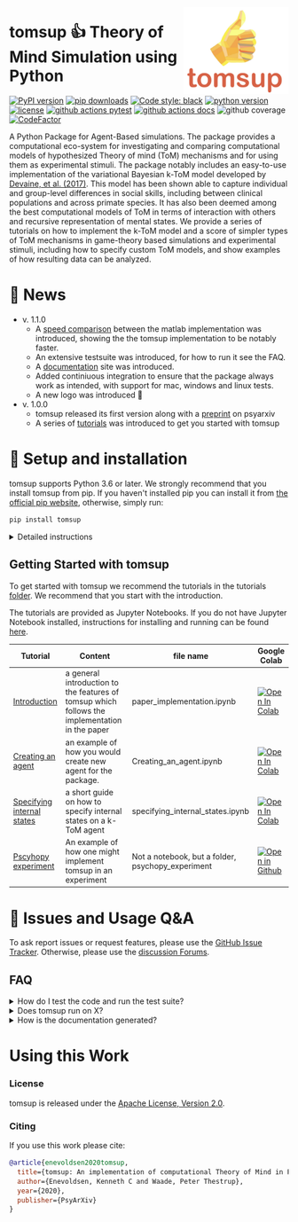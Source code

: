 <a href="https://github.com/KennethEnevoldsen/tomsup"><img src="img/icon.png" width="190" align="right" /></a>

# tomsup 👍 Theory of Mind Simulation using Python 

[![PyPI version](https://badge.fury.io/py/tomsup.svg)](https://pypi.org/project/tomsup/)
[![pip downloads](https://img.shields.io/pypi/dm/tomsup.svg)](https://pypi.org/project/tomsup/)
[![Code style: black](https://img.shields.io/badge/Code%20Style-Black-black)](https://black.readthedocs.io/en/stable/the_black_code_style/current_style.html)
[![python version](https://img.shields.io/badge/Python-%3E=3.6-blue)](https://github.com/KennethEnevoldsen/tomsup)
[![license](https://img.shields.io/github/license/KennethEnevoldsen/tomsup.svg?color=blue)](https://github.com/KennethEnevoldsen/tomsup/blob/master/LICENSE)
[![github actions pytest](https://github.com/KennethEnevoldsen/tomsup/actions/workflows/pytest-cov-comment.yml/badge.svg)](https://github.com/KennethEnevoldsen/tomsup/actions)
[![github actions docs](https://github.com/KennethEnevoldsen/tomsup/actions/workflows/documentation.yml/badge.svg)](https://KennethEnevoldsen.github.io/tomsup/)
![github coverage](https://img.shields.io/endpoint?url=https://gist.githubusercontent.com/KennethEnevoldsen/ba4cb2310c5b370dc2c49d0be0a7e3ec/raw/badge-tomsup-pytest-coverage.json)
[![CodeFactor](https://www.codefactor.io/repository/github/KennethEnevoldsen/tomsup/badge)](https://www.codefactor.io/repository/github/KennethEnevoldsen/tomsupy)


A Python Package for Agent-Based simulations. The package provides a computational eco-system for investigating and comparing computational models of hypothesized Theory of mind (ToM) mechanisms and for using them as experimental stimuli. The package notably includes an easy-to-use implementation of the variational Bayesian k-ToM model developed by [Devaine, et al. (2017)](http://dx.plos.org/10.1371/journal.pcbi.1005833). This model has been shown able to capture individual and group-level differences in social skills, including between clinical populations and across primate species. It has also been deemed among the best computational models of ToM in terms of interaction with others and recursive representation of mental states. We provide a series of tutorials on how to implement the k-ToM model and a score of simpler types of ToM mechanisms in game-theory based simulations and experimental stimuli, including how to specify custom ToM models, and show examples of how resulting data can be analyzed.

# 📰 News

- v. 1.1.0
  - A [speed comparison](missing) between the matlab implementation was introduced, showing the the tomsup implementation to be notably faster.
  - An extensive testsuite was introduced, for how to run it see the FAQ.
  - A [documentation](https://KennethEnevoldsen.github.io/tomsup/) site was introduced.
  - Added continiuous integration to ensure that the package always work as intended, with support for mac, windows and linux tests.
  - A new logo was introduced 🌟
- v. 1.0.0
  - tomsup released its first version along with a [preprint](https://psyarxiv.com/zcgkv/) on psyarxiv
  - A series of [tutorials](https://KennethEnevoldsen.github.io/tomsup/using-tomsup) was introduced to get you started with tomsup

# 🔧 Setup and installation

tomsup supports Python 3.6 or later. We strongly recommend that you install tomsup from pip. If you haven't installed pip you can install it from [the official pip website](https://pip.pypa.io/en/stable/installing/), otherwise, simply run:

```bash
pip install tomsup 
```

<details>
  <summary>Detailed instructions</summary>

  You can also install it directly from github by simply running:
  ```bash
  pip install git+https://github.com/KennethEnevoldsen/tomsup.git
  ```

  or more explicitly:
  ```bash
  git clone https://github.com/KennethEnevoldsen/tomsup.git
  cd tomsup
  pip3 install -e .
  ```


</details>


## Getting Started with tomsup
To get started with tomsup we recommend the tutorials in the tutorials [folder](https://github.com/KennethEnevoldsen/tomsup/tree/master/tutorials). We recommend that you start with the introduction.

The tutorials are provided as Jupyter Notebooks. If you do not have Jupyter Notebook installed, instructions for installing and running can be found [here]( http://jupyter.org/install). 


| Tutorial                                                                                                                         | Content                                                                                        | file name                                         | Google Colab                                                                                                                                                                                           |
| -------------------------------------------------------------------------------------------------------------------------------- | ---------------------------------------------------------------------------------------------- | ------------------------------------------------- | ------------------------------------------------------------------------------------------------------------------------------------------------------------------------------------------------------ |
| [Introduction](https://github.com/KennethEnevoldsen/tomsup/blob/master/tutorials/paper_implementation.ipynb)                     | a general introduction to the features of tomsup which follows the implementation in the paper | paper_implementation.ipynb                        | [![Open In Colab](https://colab.research.google.com/assets/colab-badge.svg)](https://colab.research.google.com/github/KennethEnevoldsen/tomsup/blob/master/tutorials/paper_implementation.ipynb)       |
| [Creating an agent](https://github.com/KennethEnevoldsen/tomsup/blob/master/tutorials/Creating_an_agent.ipynb)                   | an example of how you would create new agent for the package.                                  | Creating_an_agent.ipynb                           | [![Open In Colab](https://colab.research.google.com/assets/colab-badge.svg)](https://colab.research.google.com/github/KennethEnevoldsen/tomsup/blob/master/tutorials/Creating_an_agent.ipynb)          |
| [Specifying internal states](https://github.com/KennethEnevoldsen/tomsup/blob/master/tutorials/specifying_internal_states.ipynb) | a short guide on how to specify internal states on a k-ToM agent                               | specifying_internal_states.ipynb                  | [![Open In Colab](https://colab.research.google.com/assets/colab-badge.svg)](https://colab.research.google.com/github/KennethEnevoldsen/tomsup/blob/master/tutorials/specifying_internal_states.ipynb) |
| [Pscyhopy experiment](https://github.com/KennethEnevoldsen/tomsup/tree/master/tutorials/psychopy_experiment)                     | An example of how one might implement tomsup in an experiment                                  | Not a notebook, but a folder, psychopy_experiment | [![Open in Github](https://img.shields.io/badge/%20-Open%20in%20GitHub-black?style=plastic&logo=github)](https://github.com/KennethEnevoldsen/tomsup/tree/master/tutorials/psychopy_experiment)        |


# 🤔 Issues and Usage Q&A

To ask report issues or request features, please use the [GitHub Issue Tracker](https://github.com/KennethEnevoldsen/tomsup/issues). Otherwise, please use the [discussion Forums](https://github.com/KennethEnevoldsen/tomsup/discussions).

## FAQ

<details>
  <summary>How do I test the code and run the test suite?</summary>


tomsup comes with an extensive test suite. In order to run the tests, you'll usually want to clone the repository and build tomsup from the source. This will also install the required development dependencies and test utilities defined in the requirements.txt.


```
pip install -r requirements.txt
pip install pytest

python -m pytest
```

which will run all the test in the `tomsup/tests` folder.

Specific tests can be run using:

```
python -m pytest tomsup/tests/<DesiredTest>.py
```

**Code Coverage**
If you want to check code coverage you can run the following:
```
pip install pytest-cov

python -m pytest--cov=.
```


</details>




<details>
  <summary>Does tomsup run on X?</summary>

  DaCy is intended to run on all major OS, this includes Windows (latest version), MacOS (Catalina) and the latest version of Linux (Ubuntu). Below you can see if DaCy passes its test suite for the system of interest. The first one indicated Linux. Please note these are only the systems DaCy is being actively tested on, if you run on a similar system (e.g. an earlier version of Linux) DaCy will likely run there as well.

| Operating System | Status                                                                                                                                                                                                                      |
| ---------------- | --------------------------------------------------------------------------------------------------------------------------------------------------------------------------------------------------------------------------- |
| Ubuntu (Latest)  | [![github actions pytest ubuntu](https://github.com/kennethenevoldsen/tomsup/actions/workflows/pytest-cov-comment.yml/badge.svg)](https://github.com/kennethenevoldsen/tomsup/actions/workflows/pytest-cov-comment.yml)     |
| MacOS (Catalina) | [![github actions pytest catalina](https://github.com/kennethenevoldsen/tomsup/actions/workflows/pytest_mac_catalina.yml/badge.svg)](https://github.com/kennethenevoldsen/tomsup/actions/workflows/pytest_mac_catalina.yml) |
| Windows (Latest) | [![github actions pytest windows](https://github.com/kennethenevoldsen/tomsup/actions/workflows/pytest_windows.yml/badge.svg)](https://github.com/kennethenevoldsen/tomsup/actions/workflows/pytest_windows.yml)            |

  
</details>


<details>
  <summary>How is the documentation generated?</summary>

  DaCy uses [sphinx](https://www.sphinx-doc.org/en/master/index.html) to generate documentation. It uses the [Furo](https://github.com/pradyunsg/furo) theme with a custom styling.

  To make the documentation you can run:
  
  ```
  # install sphinx, themes and extensions
  pip install sphinx furo sphinx-copybutton sphinxext-opengraph

  # generate html from documentations

  make -C docs html
  ```
  
</details>



# Using this Work
### License
tomsup is released under the [Apache License, Version 2.0](http://www.apache.org/licenses/LICENSE-2.0).

### Citing
If you use this work please cite:
```bibtex
@article{enevoldsen2020tomsup,
  title={tomsup: An implementation of computational Theory of Mind in Python},
  author={Enevoldsen, Kenneth C and Waade, Peter Thestrup},
  year={2020},
  publisher={PsyArXiv}
}
```

